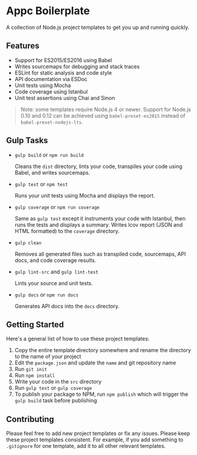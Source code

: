 # Appc Boilerplate

A collection of Node.js project templates to get you up and running quickly.

## Features

 * Support for ES2015/ES2016 using Babel
 * Writes sourcemaps for debugging and stack traces
 * ESLint for static analysis and code style
 * API documentation via ESDoc
 * Unit tests using Mocha
 * Code coverage using Istanbul
 * Unit test assertions using Chai and Sinon

> Note: some templates require Node.js 4 or newer. Support for Node.js 0.10 and
  0.12 can be achieved using `babel-preset-es2015` instead of
  `babel-preset-nodejs-lts`.

## Gulp Tasks

 * `gulp build` or `npm run build`

   Cleans the `dist` directory, lints your code, transpiles your code using
   Babel, and writes sourcemaps.

 * `gulp test` or `npm test`

   Runs your unit tests using Mocha and displays the report.

 * `gulp coverage` or `npm run coverage`

   Same as `gulp test` except it instruments your code with Istanbul, then
   runs the tests and displays a summary. Writes lcov report (JSON and HTML
   formatted) to the `coverage` directory.

 * `gulp clean`

   Removes all generated files such as transpiled code, sourcemaps, API docs,
   and code coverage results.

 * `gulp lint-src` and `gulp lint-test`

   Lints your source and unit tests.

 * `gulp docs` or `npm run docs`

   Generates API docs into the `docs` directory.

## Getting Started

Here's a general list of how to use these project templates:

  1. Copy the entire template directory somewhere and rename the directory to
     the name of your project
  2. Edit the `package.json` and update the `name` and git repository name
  3. Run `git init`
  4. Run `npm install`
  5. Write your code in the `src` directory
  6. Run `gulp test` or `gulp coverage`
  7. To publish your package to NPM, run `npm publish` which will trigger the
     `gulp build` task before publishing

## Contributing

Please feel free to add new project templates or fix any issues. Please keep
these project templates consistent. For example, if you add something to
`.gitignore` for one template, add it to all other relevant templates.
